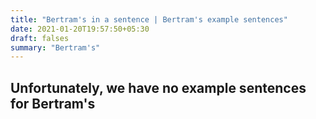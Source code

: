 ```yaml
---
title: "Bertram's in a sentence | Bertram's example sentences"
date: 2021-01-20T19:57:50+05:30
draft: falses
summary: "Bertram's"
---
```

## Unfortunately, we have no example sentences for Bertram's                 

